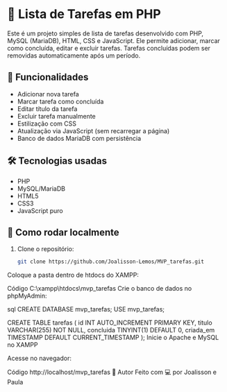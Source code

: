 # 📝 Lista de Tarefas em PHP

Este é um projeto simples de lista de tarefas desenvolvido com PHP, MySQL (MariaDB), HTML, CSS e JavaScript. Ele permite adicionar, marcar como concluída, editar e excluir tarefas. Tarefas concluídas podem ser removidas automaticamente após um período.

## 🚀 Funcionalidades

- Adicionar nova tarefa
- Marcar tarefa como concluída
- Editar título da tarefa
- Excluir tarefa manualmente
- Estilização com CSS
- Atualização via JavaScript (sem recarregar a página)
- Banco de dados MariaDB com persistência

## 🛠️ Tecnologias usadas

- PHP
- MySQL/MariaDB
- HTML5
- CSS3
- JavaScript puro

## 🧪 Como rodar localmente

1. Clone o repositório:
   ```bash
   git clone https://github.com/Joalisson-Lemos/MVP_tarefas.git
Coloque a pasta dentro de htdocs do XAMPP:

Código
C:\xampp\htdocs\mvp_tarefas
Crie o banco de dados no phpMyAdmin:

sql
CREATE DATABASE mvp_tarefas;
USE mvp_tarefas;

CREATE TABLE tarefas (
  id INT AUTO_INCREMENT PRIMARY KEY,
  titulo VARCHAR(255) NOT NULL,
  concluida TINYINT(1) DEFAULT 0,
  criada_em TIMESTAMP DEFAULT CURRENT_TIMESTAMP
);
Inicie o Apache e MySQL no XAMPP

Acesse no navegador:

Código
http://localhost/mvp_tarefas
📌 Autor
Feito com 💻 por Joalisson e Paula
